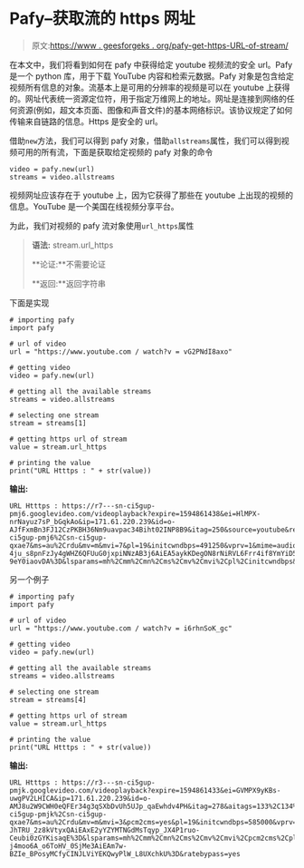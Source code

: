 # Pafy–获取流的 https 网址

> 原文:[https://www . geesforgeks . org/pafy-get-https-URL-of-stream/](https://www.geeksforgeeks.org/pafy-getting-https-url-of-stream/)

在本文中，我们将看到如何在 pafy 中获得给定 youtube 视频流的安全 url。Pafy 是一个 python 库，用于下载 YouTube 内容和检索元数据。Pafy 对象是包含给定视频所有信息的对象。流基本上是可用的分辨率的视频是可以在 youtube 上获得的。网址代表统一资源定位符，用于指定万维网上的地址。网址是连接到网络的任何资源(例如，超文本页面、图像和声音文件)的基本网络标识。该协议规定了如何传输来自链路的信息。Https 是安全的 url。

借助`new`方法，我们可以得到 pafy 对象，借助`allstreams`属性，我们可以得到视频可用的所有流，下面是获取给定视频的 pafy 对象的命令

```
video = pafy.new(url)
streams = video.allstreams

```

视频网址应该存在于 youtube 上，因为它获得了那些在 youtube 上出现的视频的信息。YouTube 是一个美国在线视频分享平台。

为此，我们对视频的 pafy 流对象使用`url_https`属性

> **语法:** stream.url_https
> 
> **论证:**不需要论证
> 
> **返回:**返回字符串

下面是实现

```
# importing pafy
import pafy 

# url of video 
url = "https://www.youtube.com / watch?v = vG2PNdI8axo"

# getting video
video = pafy.new(url) 

# getting all the available streams
streams = video.allstreams

# selecting one stream
stream = streams[1]

# getting https url of stream
value = stream.url_https

# printing the value
print("URL Htttps : " + str(value))
```

**输出:**

```
URL Htttps : https://r7---sn-ci5gup-pmj6.googlevideo.com/videoplayback?expire=1594861438&ei=HlMPX-nrNayuz7sP_bGqkAo&ip=171.61.220.239&id=o-AJfFxmBn3FJ12CzPKBH36Nm9uavpac34Biht02INP8B9&itag=250&source=youtube&requiressl=yes&mh=rM&mm=31%2C29&mn=sn-ci5gup-pmj6%2Csn-ci5gup-qxae7&ms=au%2Crdu&mv=m&mvi=7&pl=19&initcwndbps=491250&vprv=1&mime=audio%2Fwebm&gir=yes&clen=554085&dur=65.521&lmt=1590825392886674&mt=1594839691&fvip=7&keepalive=yes&c=WEB&txp=5431432&sparams=expire%2Cei%2Cip%2Cid%2Citag%2Csource%2Crequiressl%2Cvprv%2Cmime%2Cgir%2Cclen%2Cdur%2Clmt&sig=AOq0QJ8wRgIhANgTWTY-4ju_s8pnFzJy4gWHZ6QFUuG0jxpiNNzAB3j6AiEA5aykKDegON8rNiRVL6Frr4if8YmYiD5n-9eY0iaovDA%3D&lsparams=mh%2Cmm%2Cmn%2Cms%2Cmv%2Cmvi%2Cpl%2Cinitcwndbps&lsig=AG3C_xAwRgIhAJH2KIEr4_SwK2k4TmhZiqJgHSHbpognkeTApr8jk3xFAiEAwuH5fERHVoT5bTCC7faXjxRXECMBf3umqpwEMCUdrbs%3D&ratebypass=yes

```

另一个例子

```
# importing pafy
import pafy 

# url of video 
url = "https://www.youtube.com / watch?v = i6rhnSoK_gc"

# getting video
video = pafy.new(url) 

# getting all the available streams
streams = video.allstreams

# selecting one stream
stream = streams[4]

# getting https url of stream
value = stream.url_https

# printing the value
print("URL Htttps : " + str(value))
```

**输出:**

```
URL Htttps : https://r3---sn-ci5gup-pmjk.googlevideo.com/videoplayback?expire=1594861433&ei=GVMPX9yKBs-uwgPV2LHICA&ip=171.61.220.239&id=o-AMJ8u2W9CWH0eQFEr34g3qSXbDvUh5UJp_qaEwhdv4PH&itag=278&aitags=133%2C134%2C135%2C136%2C137%2C160%2C242%2C243%2C244%2C247%2C248%2C278&source=youtube&requiressl=yes&mh=x9&mm=31%2C29&mn=sn-ci5gup-pmjk%2Csn-ci5gup-qxae7&ms=au%2Crdu&mv=m&mvi=3&pcm2cms=yes&pl=19&initcwndbps=585000&vprv=1&mime=video%2Fwebm&gir=yes&clen=8125774&dur=701.933&lmt=1594573565579581&mt=1594839691&fvip=3&keepalive=yes&c=WEB&txp=5535432&sparams=expire%2Cei%2Cip%2Cid%2Caitags%2Csource%2Crequiressl%2Cvprv%2Cmime%2Cgir%2Cclen%2Cdur%2Clmt&sig=AOq0QJ8wRgIhAP6QlYxQyQnl7Z34mTkbO5PrMgpy-JhTRU_2z8kVtyxQAiEAxE2yYZYMTNGdMsTqyp_JX4P1ruo-Ceubi0zGYKisaqE%3D&lsparams=mh%2Cmm%2Cmn%2Cms%2Cmv%2Cmvi%2Cpcm2cms%2Cpl%2Cinitcwndbps&lsig=AG3C_xAwRgIhAIY99OO_F3qWdoBbuKkVmK-j4moo6A_o6ToHV_0SjMe3AiEAm7w-BZIe_BPosyMCfyCINJLViYEKQwyPlW_L8UXchkU%3D&ratebypass=yes

```